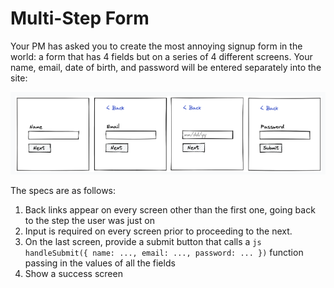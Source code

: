 # Multi-Step Form

Your PM has asked you to create the most annoying signup form in the world: a form that has
4 fields but on a series of 4 different screens. Your name, email, date of birth, and password will be entered
separately into the site:

![Multi-step form mockup](../img/multistep_form.png)

The specs are as follows:

1. Back links appear on every screen other than the first one, going back to the step the user was just on
2. Input is required on every screen prior to proceeding to the next.
3. On the last screen, provide a submit button that calls a ```js handleSubmit({ name: ..., email: ..., password: ... })```
function passing in the values of all the fields
4. Show a success screen
